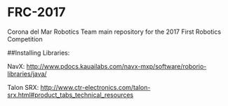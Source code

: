 # FRC-2017
Corona del Mar Robotics Team main repository for the 2017 First Robotics Competition 


##Installing Libraries:

NavX: http://www.pdocs.kauailabs.com/navx-mxp/software/roborio-libraries/java/

Talon SRX: http://www.ctr-electronics.com/talon-srx.html#product_tabs_technical_resources
